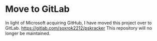 # Move to GitLab
In light of Microsoft acquiring GitHub, I have moved this project over to GitLab. https://gitlab.com/soxrok2212/pskracker
This repository will no longer be maintained.
